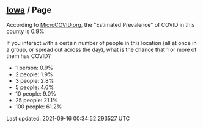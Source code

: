
## [Iowa](/united-states/iowa) / Page

According to [MicroCOVID.org](http://microcovid.org),
the "Estimated Prevalence" of COVID in this county is 0.9%

If you interact with a certain number of people in this location
(all at once in a group, or spread out across the day), what is the chance that
1 or more of them has COVID?

- 1 person: 0.9%
- 2 people: 1.9%
- 3 people: 2.8%
- 5 people: 4.6%
- 10 people: 9.0%
- 25 people: 21.1%
- 100 people: 61.2%

Last updated: 2021-09-16 00:34:52.293527 UTC
